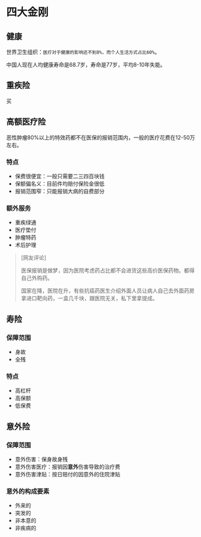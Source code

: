 # 四大金刚

## 健康

世界卫生组织：`医疗对于健康的影响还不到8%，而个人生活方式占比60%`。

中国人现在人均健康寿命是68.7岁，寿命是77岁，平均8-10年失能。

## 重疾险

买

## 高额医疗险

恶性肿瘤80%以上的特效药都不在医保的报销范围内，一般的医疗花费在12-50万左右。

### 特点

* 保费很便宜：一般只需要二三四百块钱
* 保额偏名义：目前件均赔付保险金很低
* 报销范围窄：只能报销大病的自费部分

### 额外服务

* 重疾绿通
* 医疗垫付
* 肿瘤特药
* 术后护理

> [网友评论]
> 
> 医保报销是做梦，因为医院考虑药占比都不会进货这些高价医保药物。都得自己外购药。
> 
> 国家在降，医院在升，有些抗癌药医生介绍外面人员让病人自己去外面药房拿进口靶向药，一盒几千块，跟医院无关，私下里拿提成。

## 寿险

### 保障范围

* 身故
* 全残

### 特点

* 高杠杆
* 高保额
* 低保费

## 意外险

### 保障范围

* 意外伤害：保身故身残
* 意外伤害医疗：报销因**意外**伤害导致的治疗费
* 意外伤害津贴：按日赔付的因意外的住院津贴

### 意外的构成要素

* 外来的
* 突发的
* 非本意的
* 非疾病的

